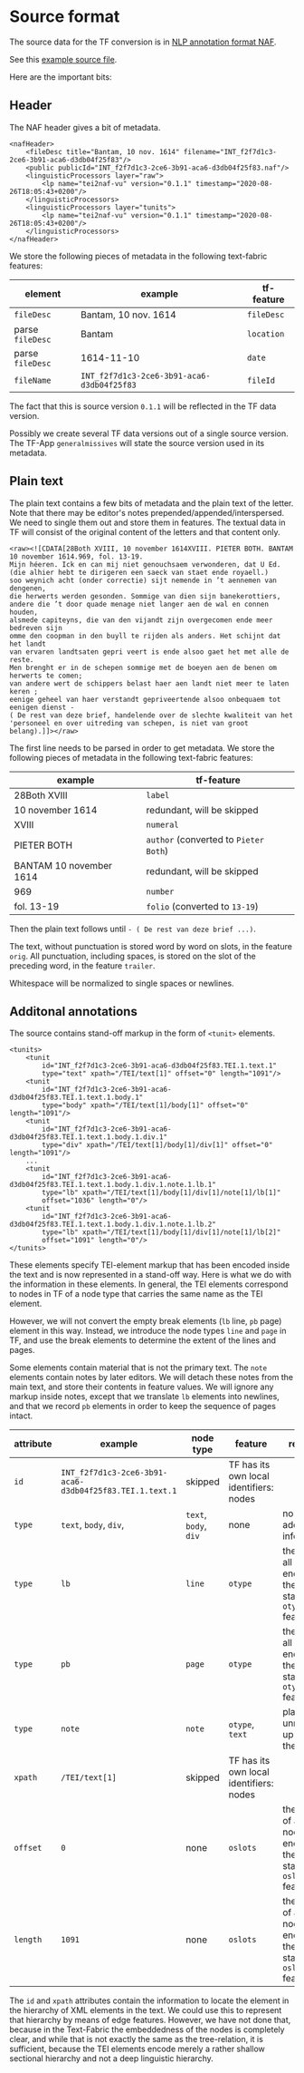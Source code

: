# Source format

The source data for the TF conversion is in 
[NLP annotation format NAF](http://wordpress.let.vupr.nl/naf/).

See this
[example source file](https://github.com/Dans-labs/clariah-gm/blob/master/source/example.naf).

Here are the important bits:

## Header

The NAF header gives a bit of metadata.

    <nafHeader>
        <fileDesc title="Bantam, 10 nov. 1614" filename="INT_f2f7d1c3-2ce6-3b91-aca6-d3db04f25f83"/>
        <public publicId="INT_f2f7d1c3-2ce6-3b91-aca6-d3db04f25f83.naf"/>
        <linguisticProcessors layer="raw">
            <lp name="tei2naf-vu" version="0.1.1" timestamp="2020-08-26T18:05:43+0200"/>
        </linguisticProcessors>
        <linguisticProcessors layer="tunits">
            <lp name="tei2naf-vu" version="0.1.1" timestamp="2020-08-26T18:05:43+0200"/>
        </linguisticProcessors>
    </nafHeader>

We store the following pieces of metadata in the following text-fabric features:

element | example | tf-feature
--- | --- | ---
`fileDesc` | Bantam, 10 nov. 1614 | `fileDesc`
parse `fileDesc` | Bantam | `location`
parse `fileDesc` | 1614-11-10 | `date`
`fileName` | `INT_f2f7d1c3-2ce6-3b91-aca6-d3db04f25f83` | `fileId`

The fact that this is source version `0.1.1` will be reflected in the TF data version.

Possibly we create several TF data versions out of a single source version.
The TF-App `generalmissives` will state the source version used in its metadata.

## Plain text

The plain text contains a few bits of metadata and the plain text of the letter.
Note that there may be editor's notes prepended/appended/interspersed.
We need to single them out and store them in features.
The textual data in TF will consist of the original content of the letters and that
content only.

    <raw><![CDATA[28Both XVIII, 10 november 1614XVIII. PIETER BOTH. BANTAM 10 november 1614.969, fol. 13-19.
    Mijn héeren. Ick en can mij niet genouchsaem verwonderen, dat U Ed.
    (die alhier hebt te dirigeren een saeck van staet ende royaell.)
    soo weynich acht (onder correctie) sijt nemende in ’t aennemen van dengenen,
    die herwerts werden gesonden. Sommige van dien sijn banekerottiers,
    andere die ’t door quade menage niet langer aen de wal en connen houden,
    alsmede capiteyns, die van den vijandt zijn overgecomen ende meer bedreven sijn
    omme den coopman in den buyll te rijden als anders. Het schijnt dat het landt
    van ervaren landtsaten gepri veert is ende alsoo gaet het met alle de reste.
    Men brenght er in de schepen sommige met de boeyen aen de benen om herwerts te comen;
    van andere wert de schippers belast haer aen landt niet meer te laten keren ;
    eenige geheel van haer verstandt gepriveertende alsoo onbequaem tot eenigen dienst -
    ( De rest van deze brief, handelende over de slechte kwaliteit van het
    'personeel en over uitreding van schepen, is niet van groot belang).]]></raw>

The first line needs to be parsed in order to get metadata.
We store the following pieces of metadata in the following text-fabric features:

example | tf-feature
 --- | ---
28Both XVIII | `label`
10 november 1614 | redundant, will be skipped
XVIII | `numeral`
PIETER BOTH | `author` (converted to `Pieter Both`)
BANTAM 10 november 1614 | redundant, will be skipped
969 | `number`
fol. 13-19 | `folio` (converted to `13-19`)

Then the plain text follows until `- ( De rest van deze brief ...)`.

The text, without punctuation is stored word by word on slots, in the feature `orig`.
All punctuation, including spaces, is stored on the slot of the preceding word,
in the feature `trailer`.

Whitespace will be normalized to single spaces or newlines.

## Additonal annotations

The source contains stand-off markup in the form of `<tunit>` elements.

    <tunits>
        <tunit
            id="INT_f2f7d1c3-2ce6-3b91-aca6-d3db04f25f83.TEI.1.text.1"
            type="text" xpath="/TEI/text[1]" offset="0" length="1091"/>
        <tunit
            id="INT_f2f7d1c3-2ce6-3b91-aca6-d3db04f25f83.TEI.1.text.1.body.1"
            type="body" xpath="/TEI/text[1]/body[1]" offset="0" length="1091"/>
        <tunit
            id="INT_f2f7d1c3-2ce6-3b91-aca6-d3db04f25f83.TEI.1.text.1.body.1.div.1"
            type="div" xpath="/TEI/text[1]/body[1]/div[1]" offset="0" length="1091"/>
        ...
        <tunit
            id="INT_f2f7d1c3-2ce6-3b91-aca6-d3db04f25f83.TEI.1.text.1.body.1.div.1.note.1.lb.1"
            type="lb" xpath="/TEI/text[1]/body[1]/div[1]/note[1]/lb[1]"
            offset="1036" length="0"/>
        <tunit
            id="INT_f2f7d1c3-2ce6-3b91-aca6-d3db04f25f83.TEI.1.text.1.body.1.div.1.note.1.lb.2"
            type="lb" xpath="/TEI/text[1]/body[1]/div[1]/note[1]/lb[2]"
            offset="1091" length="0"/>
    </tunits>

These elements specify TEI-element markup that has been encoded inside the text and is
now represented in a stand-off way.
Here is what we do with the information in these elements.
In general, the TEI elements correspond to nodes in TF of a node type that carries the
same name as the TEI element.

However, we will not convert the empty break elements (`lb` line, `pb` page) element
in this way.
Instead, we introduce the node types `line` and `page` in TF,
and use the break elements to determine the extent of the lines and pages.

Some elements contain material that is not the primary text.
The `note` elements contain notes by later editors.
We will detach these notes from the main text, and store their contents in feature values.
We will ignore any markup inside notes, except that we translate `lb` elements into newlines,
and that we record `pb` elements in order to keep the sequence of pages intact.


attribute | example | node type | feature | remarks
--- | --- | --- | --- | ---
`id` | `INT_f2f7d1c3-2ce6-3b91-aca6-d3db04f25f83.TEI.1.text.1` | skipped | TF has its own local identifiers: nodes
`type` | `text`, `body`, `div`, | `text`, `body`, `div` | none | no additional information
`type` | `lb` | `line` | `otype` | the type of all nodes ends up in the standard `otype` feature
`type` | `pb` | `page` | `otype` | the type of all nodes ends up in the standard `otype` feature
`type` | `note` | `note` | `otype`, `text` | plain, unmarked up text of the note
`xpath` | `/TEI/text[1]` | skipped | TF has its own local identifiers: nodes
`offset` | `0` | none | `oslots` | the extent of all nodes ends up in the standard `oslots` feature 
`length` | `1091` | none | `oslots` | the extent of all nodes ends up in the standard `oslots` feature 

The `id` and `xpath` attributes contain the information to locate the element in the hierarchy
of XML elements in the text. We could use this to represent that hierarchy by means
of edge features.
However, we have not done that, because in the Text-Fabric the embeddedness of the nodes
is completely clear, and while that is not exactly the same as the tree-relation,
it is sufficient, because the TEI elements encode merely a rather shallow sectional hierarchy
and not a deep linguistic hierarchy.
